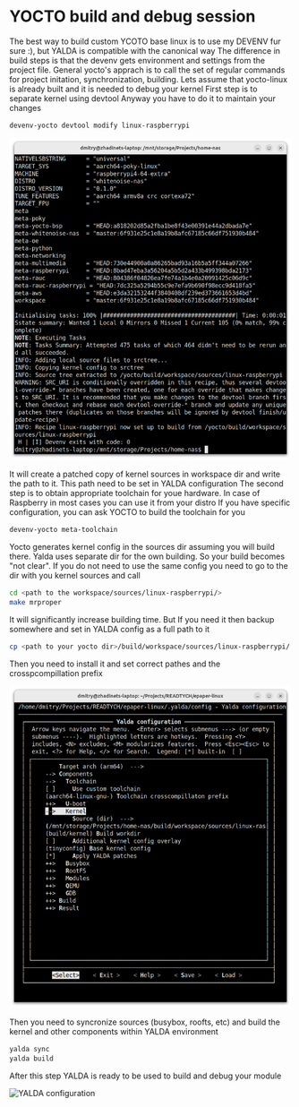 # YOCTO build and debug session

The best way to build custom YCOTO base linux is to use my DEVENV fur sure :), but YALDA is compatible with the canonical way
The difference in build steps is that the devenv gets environment and settings from the project file. General yocto's apprach is to call
the set of regular commands for project initation, synchronization, building.
Lets assume that yocto-linux is already built and it is needed to debug your kernel
First step is to separate kernel using devtool Anyway you have to do it to maintain your changes
```bash
devenv-yocto devtool modify linux-raspberrypi
```

![YOCTO kernel build](images/story_yocto-build.png)

It will create a patched copy of kernel sources in workspace dir and write the path to it. This path need to be set in YALDA configuration
The second step is to obtain appropriate toolchain for youe hardware. In case of Raspberry in most cases you can use it from your distro
If you have specific configuration, you can ask YOCTO to build the toolchain for you
```bash
devenv-yocto meta-toolchain
```

Yocto generates kernel config in the sources dir assuming you will build there. Yalda uses separate dir for the own building.
So your build becomes "not clear". If you do not need to use the same config you need to go to the dir with you kernel sources and call
```bash
cd <path to the workspace/sources/linux-raspberrypi/>
make mrproper
```
It will significantly increase building time. But If you need it then backup somewhere and set in YALDA config as a full path to it
```bash
cp <path to your yocto dir>/build/workspace/sources/linux-raspberrypi/.config <path to your module>/yocto.config
```

Then you need to install it and set correct pathes and the crosspcompillation prefix

![YALDA configuration](images/story_yocto-yalda-config.png)

Then you need to syncronize sources (busybox, roofts, etc) and build the kernel and other components within YALDA environment
```bash
yalda sync
yalda build
```
After this step YALDA is ready to be used to build and debug your module

![YALDA configuration](images/story_yocto-session.gif)
